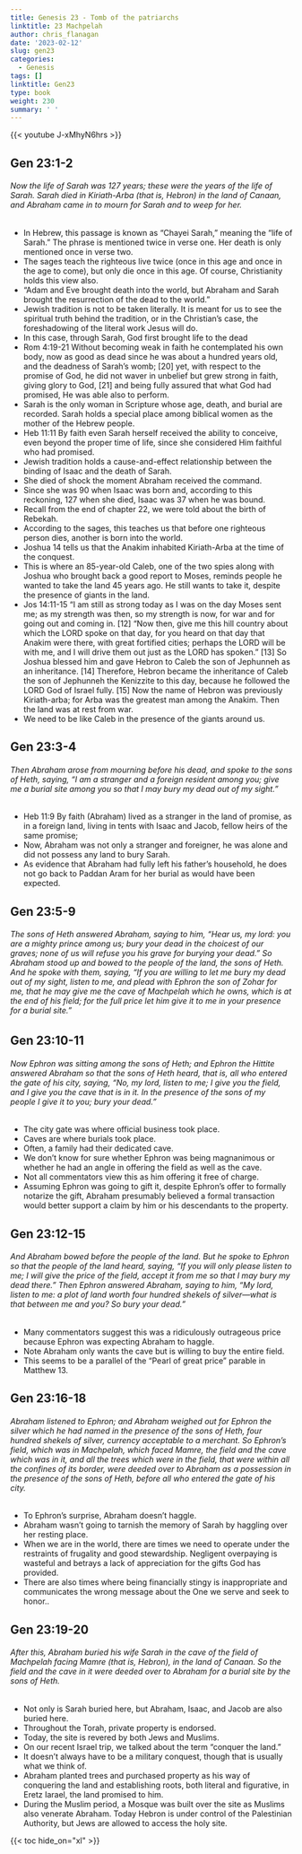 ```yaml
---
title: Genesis 23 - Tomb of the patriarchs
linktitle: 23 Machpelah
author: chris_flanagan
date: '2023-02-12'
slug: gen23
categories:
  - Genesis
tags: []
linktitle: Gen23
type: book
weight: 230
summary: ' '
---
```


{{< youtube J-xMhyN6hrs >}}

## Gen 23:1-2

###### Now the life of Sarah was 127 years; these were the years of the life of Sarah. Sarah died in Kiriath-Arba (that is, Hebron) in the land of Canaan, and Abraham came in to mourn for Sarah and to weep for her.

* In Hebrew, this passage is known as “Chayei Sarah,” meaning the “life of Sarah.” The phrase is mentioned twice in verse one. Her death is only mentioned once in verse two.
* The sages teach the righteous live twice (once in this age and once in the age to come), but only die once in this age. Of course, Christianity holds this view also.
* “Adam and Eve brought death into the world, but Abraham and Sarah brought the resurrection of the dead to the world.”
* Jewish tradition is not to be taken literally. It is meant for us to see the spiritual truth behind the tradition, or in the Christian’s case, the foreshadowing of the literal work Jesus will do.
* In this case, through Sarah, God first brought life to the dead
* Rom 4:19-21 Without becoming weak in faith he contemplated his own body, now as good as dead since he was about a hundred years old, and the deadness of Sarah’s womb; \[20\] yet, with respect to the promise of God, he did not waver in unbelief but grew strong in faith, giving glory to God, \[21\] and being fully assured that what God had promised, He was able also to perform.
* Sarah is the only woman in Scripture whose age, death, and burial are recorded. Sarah holds a special place among biblical women as the mother of the Hebrew people.
* Heb 11:11 By faith even Sarah herself received the ability to conceive, even beyond the proper time of life, since she considered Him faithful who had promised.
* Jewish tradition holds a cause-and-effect relationship between the binding of Isaac and the death of Sarah.
* She died of shock the moment Abraham received the command.
* Since she was 90 when Isaac was born and, according to this reckoning, 127 when she died, Isaac was 37 when he was bound.
* Recall from the end of chapter 22, we were told about the birth of Rebekah.
* According to the sages, this teaches us that before one righteous person dies, another is born into the world.
* Joshua 14 tells us that the Anakim inhabited Kiriath-Arba at the time of the conquest.
* This is where an 85-year-old Caleb, one of the two spies along with Joshua who brought back a good report to Moses, reminds people he wanted to take the land 45 years ago. He still wants to take it, despite the presence of giants in the land.
* Jos 14:11-15 “I am still as strong today as I was on the day Moses sent me; as my strength was then, so my strength is now, for war and for going out and coming in. \[12\] “Now then, give me this hill country about which the LORD spoke on that day, for you heard on that day that Anakim were there, with great fortified cities; perhaps the LORD will be with me, and I will drive them out just as the LORD has spoken.” \[13\] So Joshua blessed him and gave Hebron to Caleb the son of Jephunneh as an inheritance. \[14\] Therefore, Hebron became the inheritance of Caleb the son of Jephunneh the Kenizzite to this day, because he followed the LORD God of Israel fully. \[15\] Now the name of Hebron was previously Kiriath-arba; for Arba was the greatest man among the Anakim. Then the land was at rest from war.
* We need to be like Caleb in the presence of the giants around us.

## Gen 23:3-4

###### Then Abraham arose from mourning before his dead, and spoke to the sons of Heth, saying, “I am a stranger and a foreign resident among you; give me a burial site among you so that I may bury my dead out of my sight.”

* Heb 11:9 By faith (Abraham) lived as a stranger in the land of promise, as in a foreign land, living in tents with Isaac and Jacob, fellow heirs of the same promise;
* Now, Abraham was not only a stranger and foreigner, he was alone and did not possess any land to bury Sarah.
* As evidence that Abraham had fully left his father’s household, he does not go back to Paddan Aram for her burial as would have been expected.

## Gen 23:5-9

###### The sons of Heth answered Abraham, saying to him, “Hear us, my lord: you are a mighty prince among us; bury your dead in the choicest of our graves; none of us will refuse you his grave for burying your dead.” So Abraham stood up and bowed to the people of the land, the sons of Heth. And he spoke with them, saying, “If you are willing to let me bury my dead out of my sight, listen to me, and plead with Ephron the son of Zohar for me, that he may give me the cave of Machpelah which he owns, which is at the end of his field; for the full price let him give it to me in your presence for a burial site.”

## Gen 23:10-11

###### Now Ephron was sitting among the sons of Heth; and Ephron the Hittite answered Abraham so that the sons of Heth heard, that is, all who entered the gate of his city, saying, “No, my lord, listen to me; I give you the field, and I give you the cave that is in it. In the presence of the sons of my people I give it to you; bury your dead.”

* The city gate was where official business took place.
* Caves are where burials took place.
* Often, a family had their dedicated cave.
* We don’t know for sure whether Ephron was being magnanimous or whether he had an angle in offering the field as well as the cave.
* Not all commentators view this as him offering it free of charge.
* Assuming Ephron was going to gift it, despite Ephron’s offer to formally notarize the gift, Abraham presumably believed a formal transaction would better support a claim by him or his descendants to the property.

## Gen 23:12-15

###### And Abraham bowed before the people of the land. But he spoke to Ephron so that the people of the land heard, saying, “If you will only please listen to me; I will give the price of the field, accept it from me so that I may bury my dead there.” Then Ephron answered Abraham, saying to him, “My lord, listen to me: a plot of land worth four hundred shekels of silver—what is that between me and you? So bury your dead.”

* Many commentators suggest this was a ridiculously outrageous price because Ephron was expecting Abraham to haggle.
* Note Abraham only wants the cave but is willing to buy the entire field.
* This seems to be a parallel of the “Pearl of great price” parable in Matthew 13.

## Gen 23:16-18

###### Abraham listened to Ephron; and Abraham weighed out for Ephron the silver which he had named in the presence of the sons of Heth, four hundred shekels of silver, currency acceptable to a merchant. So Ephron’s field, which was in Machpelah, which faced Mamre, the field and the cave which was in it, and all the trees which were in the field, that were within all the confines of its border, were deeded over to Abraham as a possession in the presence of the sons of Heth, before all who entered the gate of his city.

* To Ephron’s surprise, Abraham doesn’t haggle.
* Abraham wasn’t going to tarnish the memory of Sarah by haggling over her resting place.
* When we are in the world, there are times we need to operate under the restraints of frugality and good stewardship. Negligent overpaying is wasteful and betrays a lack of appreciation for the gifts God has provided.
* There are also times where being financially stingy is inappropriate and communicates the wrong message about the One we serve and seek to honor..

## Gen 23:19-20

###### After this, Abraham buried his wife Sarah in the cave of the field of Machpelah facing Mamre (that is, Hebron), in the land of Canaan. So the field and the cave in it were deeded over to Abraham for a burial site by the sons of Heth.

* Not only is Sarah buried here, but Abraham, Isaac, and Jacob are also buried here.
* Throughout the Torah, private property is endorsed.
* Today, the site is revered by both Jews and Muslims.
* On our recent Israel trip, we talked about the term “conquer the land.”
* It doesn’t always have to be a military conquest, though that is usually what we think of.
* Abraham planted trees and purchased property as his way of conquering the land and establishing roots, both literal and figurative, in Eretz Iarael, the land promised to him.
* During the Muslim period, a Mosque was built over the site as Muslims also venerate Abraham. Today Hebron is under control of the Palestinian Authority, but Jews are allowed to access the holy site.



{{< toc hide_on="xl" >}}

<script type="text/javascript">
  window.ESV_CROSSREF_OPTIONS = {
    body_background_color: 'D7E5F0',
    header_font_size: 10,
    body_font_size: 14,
    footer_font_size: 8,
    header_font_family: 'Arial',
    body_font_family: 'Times'
  };
</script>
<script src="https://static.esvmedia.org/crossref/crossref.min.js" type="text/javascript"></script> 